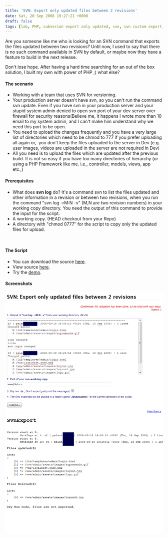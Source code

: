 ```yaml
---
title: 'SVN: Export only updated files between 2 revisions'
date: Sat, 20 Sep 2008 19:27:21 +0000
draft: false
tags: [lab, PHP, subverion export only updated, svn, svn custom export, svn export, svn export alternative, svn export only updated, svnexport advanced, tools]
---
```


Are you someone like me who is looking for an SVN command that exports the files updated between two revisions? Until now, I used to say that there is no such command available in SVN by default, or maybe now they have a feature to build in the next release. 

Don't lose hope. After having a hard time searching for an out of the box solution, I built my own with power of PHP ;) what else?

#### The scenario

*   Working with a team that uses SVN for versioning.
*   Your production server doesn't have svn, so you can't run the command svn update. Even if you have svn in your production server and your stupid system admin denied to open svn port of your dev server over firewall for security reasons(Believe me, it happens I wrote more than 10 email to my system admin, and I can't make him understand why we need this port to be open.
*   You need to upload the changes frequently and you have a very large list of directories which need to be chmod to 777 if you prefer uploading all again or,  you don't keep the files uploaded to the server in Dev (e.g. user images, videos are uploaded in the server are not required in Dev)
*   All you need is to upload the files which are updated after the previous build. It is not so easy if you have too many directories of hierarchy (or using a PHP Framework like me. i.e., controller, models, views, app etc.,) 

#### Prerequisites

*   What does **svn log** do? It's a command svn to list the files updated and other information in a revision or between two revisions, when you run the command "svn log -rM:N -v" (M,N are two revision numbers) in your working copy directory. You need the output of this command to provide the input for the script.
*   A working copy. (HEAD checkout from your Repo)
*   A directory with "chmod 0777″ for the script to copy only the updated files for upload. 

 

#### The Script

*   You can download the source [here](http://prjx.googlecode.com/files/svnexport.zip "Download the sourcecode").
*   View source [here](http://palani.bitsymphony.com/lab/svnexport/showsource.php?q=svnexport.php "View the source").
*   Try the [demo](http://palani.bitsymphony.com/lab/svnexport/ "Try the demo"). 

#### Screenshots

![](/assets/svnexport1.png)
![](/assets/svnexport2.png)